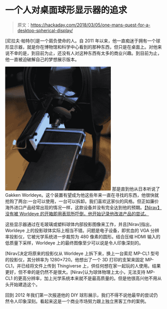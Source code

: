 # 一个人对桌面球形显示器的追求

> 原文：<https://hackaday.com/2018/03/05/one-mans-quest-for-a-desktop-spherical-display/>

[尼拉夫·帕特尔]是一个肩负使命的人。自 2011 年以来，他一直痴迷于拥有一个球形显示器，就是你在博物馆和科学中心看到的那种东西，但只是在桌面上。对他来说不幸的是，到目前为止，还没有人对这种东西有太多的商业兴趣。到目前为止，他一直被迫破解自己的梦想展示版本。

[![](img/c1759b7d285ab6cfb3867bfcb793b2e2.png)](https://hackaday.com/wp-content/uploads/2018/03/spheredisp_detail1.jpg) 那是直到他从日本听说了 Gakken Worldeye。这个装置有望成为他这些年来一直在寻找的东西，他很快就抢购了两台:一台可以使用，一台可以拆卸。我们喜欢这家伙的风格。但正如廉价海外进口产品经常出现的情况一样，这款设备并没有完全达到他的预期。[【Nirav】没有被 Worldeye 的开箱即用表现所吓倒，他开始记录他改进产品的尝试。](https://eclecti.cc/computergraphics/snow-globe-redux-gakken-worldeye-projector-upgrade)

这些显示器通过在毛玻璃或塑料球体内部投影图像来工作，并且[Nirav]指出，Worldeye 上的投影球体实际上相当不错。问题是电子设备，即贫血的 VGA 分辨率投影仪，它被光学系统进一步裁剪为 480 像素的圆形。结合压缩 HDMI 输入的低质量下采样，Worldeye 上的最终图像至少可以说是令人印象深刻的。

[Nirav]决定将原来的投影仪从 Worldeye 上拆下来，换上一台索尼 MP-CL1 型号的投影仪，其分辨率为 1280×720。他想出了一个 3D 打印的支架来固定 MP-CL1，并已经将文件上传到 Thingiverse 上，供任何想在家一起玩的人使用。结果更好，但不幸的是仍然不是很大。[Nirav]认为球体物理上太小，无法支持 MP-CL1 的更高分辨率，加上光学系统本来就不是最高质量的。但是他很高兴他不用从头开始建造这个。

回到 2012 年我们第一次报道他的 DIY 球形展示，我们不得不说他最早的尝试仍然令人印象深刻。看起来这是一个商业市场努力跟上独立黑客工作的案例。
